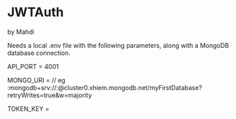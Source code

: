 # JWTAuth
by Mahdi

Needs a local .env file with the following parameters, along with a MongoDB database connection.

API_PORT = 4001

MONGO_URI = <database uri> // eg :mongodb+srv://<username>:<password>@cluster0.xhiem.mongodb.net/myFirstDatabase?retryWrites=true&w=majority

TOKEN_KEY = <token key>
  
